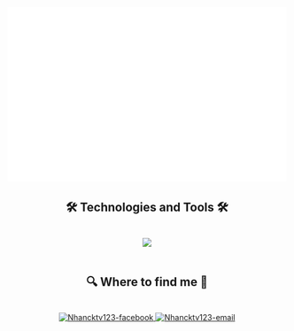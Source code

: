 <!-- Nhancktv123 -->
<a href="#" target="_blank">
  <img src="svg/Nhancktv123.svg" width="1200" alt="Nhancktv123-official" />
</a>

<h2 align="center">🛠 Technologies and Tools 🛠</h2>
<br>
<div align="center">
    <img src="https://skillicons.dev/icons?i=html,css,javascript,nodejs,nestjs,expressjs,java,postgresql,mysql,vscode" /><br>
</div>
<br>
<h2 align="center">🔍 Where to find me 🔎</h2>
<br>
<div align="center">
  </a>
  <a href="https://facebook.com/letrongnhancktv" target="blank">
    <img src="https://img.icons8.com/fluency/90/facebook.png" alt="Nhancktv123-facebook" />
  </a>
  <a href="mailto:letrongnhanck147@gmail.com" target="top">
    <img src="https://img.icons8.com/color/90/gmail-new.png" alt="Nhancktv123-email" />
  </a>
</div>
<br>
